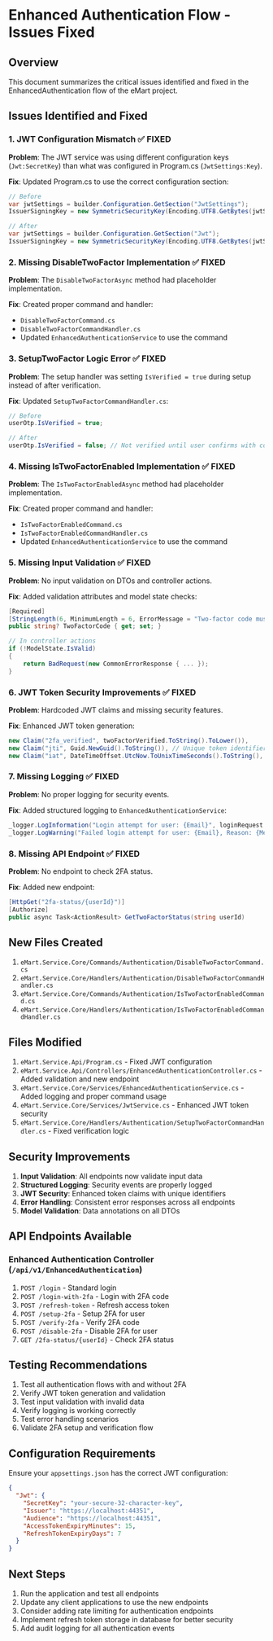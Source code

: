 # Enhanced Authentication Flow - Issues Fixed

## Overview
This document summarizes the critical issues identified and fixed in the EnhancedAuthentication flow of the eMart project.

## Issues Identified and Fixed

### 1. **JWT Configuration Mismatch** ✅ FIXED
**Problem**: The JWT service was using different configuration keys (`Jwt:SecretKey`) than what was configured in Program.cs (`JwtSettings:Key`).

**Fix**: Updated Program.cs to use the correct configuration section:
```csharp
// Before
var jwtSettings = builder.Configuration.GetSection("JwtSettings");
IssuerSigningKey = new SymmetricSecurityKey(Encoding.UTF8.GetBytes(jwtSettings["Key"]))

// After  
var jwtSettings = builder.Configuration.GetSection("Jwt");
IssuerSigningKey = new SymmetricSecurityKey(Encoding.UTF8.GetBytes(jwtSettings["SecretKey"]))
```

### 2. **Missing DisableTwoFactor Implementation** ✅ FIXED
**Problem**: The `DisableTwoFactorAsync` method had placeholder implementation.

**Fix**: Created proper command and handler:
- `DisableTwoFactorCommand.cs`
- `DisableTwoFactorCommandHandler.cs`
- Updated `EnhancedAuthenticationService` to use the command

### 3. **SetupTwoFactor Logic Error** ✅ FIXED
**Problem**: The setup handler was setting `IsVerified = true` during setup instead of after verification.

**Fix**: Updated `SetupTwoFactorCommandHandler.cs`:
```csharp
// Before
userOtp.IsVerified = true;

// After
userOtp.IsVerified = false; // Not verified until user confirms with code
```

### 4. **Missing IsTwoFactorEnabled Implementation** ✅ FIXED
**Problem**: The `IsTwoFactorEnabledAsync` method had placeholder implementation.

**Fix**: Created proper command and handler:
- `IsTwoFactorEnabledCommand.cs`
- `IsTwoFactorEnabledCommandHandler.cs`
- Updated `EnhancedAuthenticationService` to use the command

### 5. **Missing Input Validation** ✅ FIXED
**Problem**: No input validation on DTOs and controller actions.

**Fix**: Added validation attributes and model state checks:
```csharp
[Required]
[StringLength(6, MinimumLength = 6, ErrorMessage = "Two-factor code must be exactly 6 digits")]
public string? TwoFactorCode { get; set; }

// In controller actions
if (!ModelState.IsValid)
{
    return BadRequest(new CommonErrorResponse { ... });
}
```

### 6. **JWT Token Security Improvements** ✅ FIXED
**Problem**: Hardcoded JWT claims and missing security features.

**Fix**: Enhanced JWT token generation:
```csharp
new Claim("2fa_verified", twoFactorVerified.ToString().ToLower()),
new Claim("jti", Guid.NewGuid().ToString()), // Unique token identifier
new Claim("iat", DateTimeOffset.UtcNow.ToUnixTimeSeconds().ToString(), ClaimValueTypes.Integer64)
```

### 7. **Missing Logging** ✅ FIXED
**Problem**: No proper logging for security events.

**Fix**: Added structured logging to `EnhancedAuthenticationService`:
```csharp
_logger.LogInformation("Login attempt for user: {Email}", loginRequest.Email);
_logger.LogWarning("Failed login attempt for user: {Email}, Reason: {Message}", loginRequest.Email, result.Message);
```

### 8. **Missing API Endpoint** ✅ FIXED
**Problem**: No endpoint to check 2FA status.

**Fix**: Added new endpoint:
```csharp
[HttpGet("2fa-status/{userId}")]
[Authorize]
public async Task<ActionResult> GetTwoFactorStatus(string userId)
```

## New Files Created

1. `eMart.Service.Core/Commands/Authentication/DisableTwoFactorCommand.cs`
2. `eMart.Service.Core/Handlers/Authentication/DisableTwoFactorCommandHandler.cs`
3. `eMart.Service.Core/Commands/Authentication/IsTwoFactorEnabledCommand.cs`
4. `eMart.Service.Core/Handlers/Authentication/IsTwoFactorEnabledCommandHandler.cs`

## Files Modified

1. `eMart.Service.Api/Program.cs` - Fixed JWT configuration
2. `eMart.Service.Api/Controllers/EnhancedAuthenticationController.cs` - Added validation and new endpoint
3. `eMart.Service.Core/Services/EnhancedAuthenticationService.cs` - Added logging and proper command usage
4. `eMart.Service.Core/Services/JwtService.cs` - Enhanced JWT token security
5. `eMart.Service.Core/Handlers/Authentication/SetupTwoFactorCommandHandler.cs` - Fixed verification logic

## Security Improvements

1. **Input Validation**: All endpoints now validate input data
2. **Structured Logging**: Security events are properly logged
3. **JWT Security**: Enhanced token claims with unique identifiers
4. **Error Handling**: Consistent error responses across all endpoints
5. **Model Validation**: Data annotations on all DTOs

## API Endpoints Available

### Enhanced Authentication Controller (`/api/v1/EnhancedAuthentication`)

1. `POST /login` - Standard login
2. `POST /login-with-2fa` - Login with 2FA code
3. `POST /refresh-token` - Refresh access token
4. `POST /setup-2fa` - Setup 2FA for user
5. `POST /verify-2fa` - Verify 2FA code
6. `POST /disable-2fa` - Disable 2FA for user
7. `GET /2fa-status/{userId}` - Check 2FA status

## Testing Recommendations

1. Test all authentication flows with and without 2FA
2. Verify JWT token generation and validation
3. Test input validation with invalid data
4. Verify logging is working correctly
5. Test error handling scenarios
6. Validate 2FA setup and verification flow

## Configuration Requirements

Ensure your `appsettings.json` has the correct JWT configuration:
```json
{
  "Jwt": {
    "SecretKey": "your-secure-32-character-key",
    "Issuer": "https://localhost:44351",
    "Audience": "https://localhost:44351",
    "AccessTokenExpiryMinutes": 15,
    "RefreshTokenExpiryDays": 7
  }
}
```

## Next Steps

1. Run the application and test all endpoints
2. Update any client applications to use the new endpoints
3. Consider adding rate limiting for authentication endpoints
4. Implement refresh token storage in database for better security
5. Add audit logging for all authentication events
